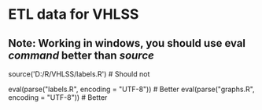 
# ETL data for VHLSS 

## Note: Working in windows, you should use eval _command_ better than _source_

source('D:/R/VHLSS/labels.R') # Should not

eval(parse("labels.R", encoding = "UTF-8")) # Better
eval(parse("graphs.R", encoding = "UTF-8")) # Better




